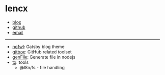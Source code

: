 # lencx

* [blog](https://nofwl.com)
* [github](https://github.com/lencx)
* <a href="mailto:cxin1314@gmail.com">email</a>

---

* [nofwl](https://github.com/lencx/nofwl): Gatsby blog theme
* [gitbox](https://github.com/lencx/gitbox): GitHub related toolset
* [genFile](https://github.com/nofwl/genFile): Generate file in nodejs
* [tx](https://github.com/lencx/tx): tools
  - @l8n/fs - file handling
